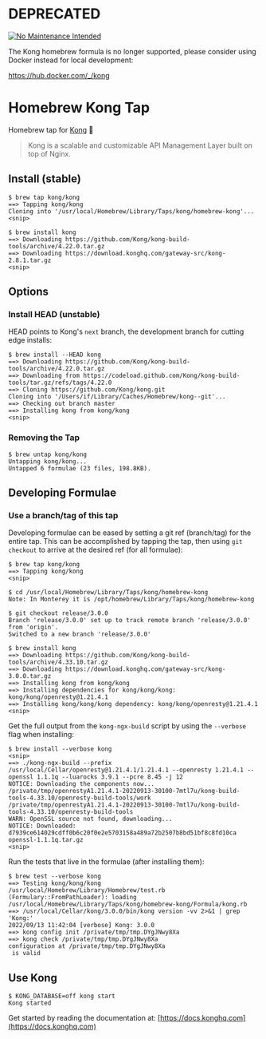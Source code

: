 # DEPRECATED

[![No Maintenance Intended](http://unmaintained.tech/badge.svg)](http://unmaintained.tech/)

The Kong homebrew formula is no longer supported, please consider using Docker instead for local development:

https://hub.docker.com/_/kong

# Homebrew Kong Tap

Homebrew tap for [Kong] :beer:

> Kong is a scalable and customizable API Management Layer built on top of
> Nginx.

## Install (stable)

```shell
$ brew tap kong/kong
==> Tapping kong/kong
Cloning into '/usr/local/Homebrew/Library/Taps/kong/homebrew-kong'...
<snip>

$ brew install kong
==> Downloading https://github.com/Kong/kong-build-tools/archive/4.22.0.tar.gz
==> Downloading https://download.konghq.com/gateway-src/kong-2.8.1.tar.gz
<snip>
```

## Options

### Install HEAD (unstable)

HEAD points to Kong's `next` branch, the development branch for cutting edge
installs:

```shell
$ brew install --HEAD kong
==> Downloading https://github.com/Kong/kong-build-tools/archive/4.22.0.tar.gz
==> Downloading from https://codeload.github.com/Kong/kong-build-tools/tar.gz/refs/tags/4.22.0
==> Cloning https://github.com/Kong/kong.git
Cloning into '/Users/if/Library/Caches/Homebrew/kong--git'...
==> Checking out branch master
==> Installing kong from kong/kong
<snip>
```

### Removing the Tap

```shell
$ brew untap kong/kong
Untapping kong/kong...
Untapped 6 formulae (23 files, 198.8KB).
```

## Developing Formulae

### Use a branch/tag of this tap

Developing formulae can be eased by setting a git ref (branch/tag) for the entire tap. This can be accomplished by tapping the tap, then using `git checkout` to arrive at the desired ref (for all formulae):

```shell
$ brew tap kong/kong
==> Tapping kong/kong
<snip>

$ cd /usr/local/Homebrew/Library/Taps/kong/homebrew-kong
Note: In Monterey it is /opt/homebrew/Library/Taps/kong/homebrew-kong

$ git checkout release/3.0.0
Branch 'release/3.0.0' set up to track remote branch 'release/3.0.0' from 'origin'.
Switched to a new branch 'release/3.0.0'

$ brew install kong
==> Downloading https://github.com/Kong/kong-build-tools/archive/4.33.10.tar.gz
==> Downloading https://download.konghq.com/gateway-src/kong-3.0.0.tar.gz
==> Installing kong from kong/kong
==> Installing dependencies for kong/kong/kong: kong/kong/openresty@1.21.4.1
==> Installing kong/kong/kong dependency: kong/kong/openresty@1.21.4.1
<snip>
```

Get the full output from the `kong-ngx-build` script by using the `--verbose` flag when installing:

```shell
$ brew install --verbose kong
<snip>
==> ./kong-ngx-build --prefix /usr/local/Cellar/openresty@1.21.4.1/1.21.4.1 --openresty 1.21.4.1 --openssl 1.1.1q --luarocks 3.9.1 --pcre 8.45 -j 12
NOTICE: Downloading the components now...
/private/tmp/openrestyA1.21.4.1-20220913-30100-7mtl7u/kong-build-tools-4.33.10/openresty-build-tools/work /private/tmp/openrestyA1.21.4.1-20220913-30100-7mtl7u/kong-build-tools-4.33.10/openresty-build-tools
WARN: OpenSSL source not found, downloading...
NOTICE: Downloaded: d7939ce614029cdff0b6c20f0e2e5703158a489a72b2507b8bd51bf8c8fd10ca  openssl-1.1.1q.tar.gz
<snip>
```

Run the tests that live in the formulae (after installing them):

```shell
$ brew test --verbose kong
==> Testing kong/kong/kong
/usr/local/Homebrew/Library/Homebrew/test.rb (Formulary::FromPathLoader): loading /usr/local/Homebrew/Library/Taps/kong/homebrew-kong/Formula/kong.rb
==> /usr/local/Cellar/kong/3.0.0/bin/kong version -vv 2>&1 | grep 'Kong:'
2022/09/13 11:42:04 [verbose] Kong: 3.0.0
==> kong config init /private/tmp/tmp.DYgJNwy8Xa
==> kong check /private/tmp/tmp.DYgJNwy8Xa
configuration at /private/tmp/tmp.DYgJNwy8Xa
 is valid
```

## Use Kong

```shell
$ KONG_DATABASE=off kong start
Kong started
```

Get started by reading the documentation at: [https://docs.konghq.com](https://docs.konghq.com)

[kong]: https://konghq.com
